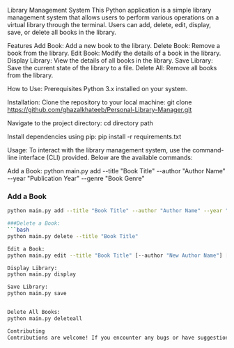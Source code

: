Library Management System
This Python application is a simple library management system that allows users to perform various operations on a virtual library through the terminal. Users can add, delete, edit, display, save, or delete all books in the library.

Features
Add Book: Add a new book to the library.
Delete Book: Remove a book from the library.
Edit Book: Modify the details of a book in the library.
Display Library: View the details of all books in the library.
Save Library: Save the current state of the library to a file.
Delete All: Remove all books from the library.

How to Use:
Prerequisites
Python 3.x installed on your system.

Installation:
Clone the repository to your local machine:
git clone https://github.com/ghazalkhateeb/Personal-Library-Manager.git

Navigate to the project directory:
cd directory path

Install dependencies using pip:
pip install -r requirements.txt


Usage:
To interact with the library management system, use the command-line interface (CLI) provided. Below are the available commands:

Add a Book:
python main.py add --title "Book Title" --author "Author Name" --year "Publication Year" --genre "Book Genre"


### Add a Book
```bash
python main.py add --title "Book Title" --author "Author Name" --year "Publication Year" --genre "Book Genre" 

###Delete a Book:
```bash
python main.py delete --title "Book Title"

Edit a Book:
python main.py edit --title "Book Title" [--author "New Author Name"] [--year "New Publication Year"] [--genre "New Book Genre"]

Display Library:
python main.py display

Save Library:
python main.py save


Delete All Books:
python main.py deleteall

Contributing
Contributions are welcome! If you encounter any bugs or have suggestions for improvements, please feel free to open an issue or submit a pull request.




